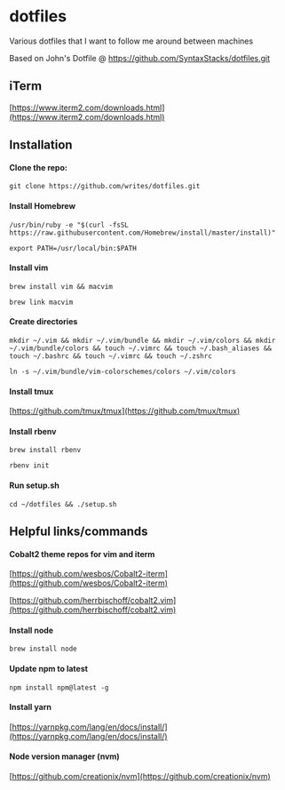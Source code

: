 dotfiles
========

Various dotfiles that I want to follow me around between machines

Based on John's Dotfile @ https://github.com/SyntaxStacks/dotfiles.git

## iTerm
[https://www.iterm2.com/downloads.html](https://www.iterm2.com/downloads.html)

## Installation

#### Clone the repo:
```
git clone https://github.com/writes/dotfiles.git
```

#### Install Homebrew
```
/usr/bin/ruby -e "$(curl -fsSL https://raw.githubusercontent.com/Homebrew/install/master/install)"
```

```
export PATH=/usr/local/bin:$PATH
```

#### Install vim
```
brew install vim && macvim
```

```
brew link macvim
```

#### Create directories
```
mkdir ~/.vim && mkdir ~/.vim/bundle && mkdir ~/.vim/colors && mkdir ~/.vim/bundle/colors && touch ~/.vimrc && touch ~/.bash_aliases && touch ~/.bashrc && touch ~/.vimrc && touch ~/.zshrc 
```

```
ln -s ~/.vim/bundle/vim-colorschemes/colors ~/.vim/colors
```

#### Install tmux

[https://github.com/tmux/tmux](https://github.com/tmux/tmux)

#### Install rbenv
```
brew install rbenv
```

```
rbenv init
```

#### Run setup.sh
```
cd ~/dotfiles && ./setup.sh
```

## Helpful links/commands

#### Cobalt2 theme repos for vim and iterm
[https://github.com/wesbos/Cobalt2-iterm](https://github.com/wesbos/Cobalt2-iterm)

[https://github.com/herrbischoff/cobalt2.vim](https://github.com/herrbischoff/cobalt2.vim)


#### Install node
```
brew install node
```

#### Update npm to latest
```
npm install npm@latest -g
```

#### Install yarn
[https://yarnpkg.com/lang/en/docs/install/](https://yarnpkg.com/lang/en/docs/install/)

#### Node version manager (nvm)
[https://github.com/creationix/nvm](https://github.com/creationix/nvm)
